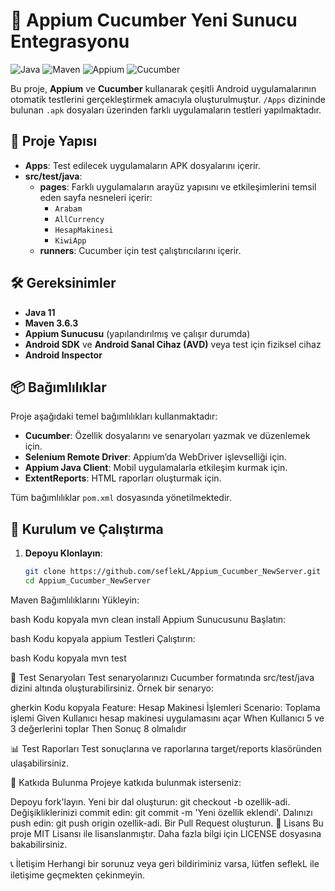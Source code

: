 # 🚀 Appium Cucumber Yeni Sunucu Entegrasyonu

![Java](https://img.shields.io/badge/Java-11-blue)
![Maven](https://img.shields.io/badge/Maven-3.6.3-blue)
![Appium](https://img.shields.io/badge/Appium-1.20.2-blue)
![Cucumber](https://img.shields.io/badge/Cucumber-6.10.4-blue)

Bu proje, **Appium** ve **Cucumber** kullanarak çeşitli Android uygulamalarının otomatik testlerini gerçekleştirmek amacıyla oluşturulmuştur. `/Apps` dizininde bulunan `.apk` dosyaları üzerinden farklı uygulamaların testleri yapılmaktadır.

## 📁 Proje Yapısı

- **Apps**: Test edilecek uygulamaların APK dosyalarını içerir.
- **src/test/java**:
  - **pages**: Farklı uygulamaların arayüz yapısını ve etkileşimlerini temsil eden sayfa nesneleri içerir:
    - `Arabam`
    - `AllCurrency`
    - `HesapMakinesi`
    - `KiwiApp`
  - **runners**: Cucumber için test çalıştırıcılarını içerir.

## 🛠️ Gereksinimler

- **Java 11**
- **Maven 3.6.3**
- **Appium Sunucusu** (yapılandırılmış ve çalışır durumda)
- **Android SDK** ve **Android Sanal Cihaz (AVD)** veya test için fiziksel cihaz
- **Android Inspector**

## 📦 Bağımlılıklar

Proje aşağıdaki temel bağımlılıkları kullanmaktadır:

- **Cucumber**: Özellik dosyalarını ve senaryoları yazmak ve düzenlemek için.
- **Selenium Remote Driver**: Appium’da WebDriver işlevselliği için.
- **Appium Java Client**: Mobil uygulamalarla etkileşim kurmak için.
- **ExtentReports**: HTML raporları oluşturmak için.

Tüm bağımlılıklar `pom.xml` dosyasında yönetilmektedir.

## 🚀 Kurulum ve Çalıştırma

1. **Depoyu Klonlayın**:
   ```bash
   git clone https://github.com/seflekL/Appium_Cucumber_NewServer.git
   cd Appium_Cucumber_NewServer
Maven Bağımlılıklarını Yükleyin:

bash
Kodu kopyala
mvn clean install
Appium Sunucusunu Başlatın:

bash
Kodu kopyala
appium
Testleri Çalıştırın:

bash
Kodu kopyala
mvn test

🧪 Test Senaryoları
Test senaryolarınızı Cucumber formatında src/test/java dizini altında oluşturabilirsiniz. Örnek bir senaryo:

gherkin
Kodu kopyala
Feature: Hesap Makinesi İşlemleri
  Scenario: Toplama işlemi
    Given Kullanıcı hesap makinesi uygulamasını açar
    When Kullanıcı 5 ve 3 değerlerini toplar
    Then Sonuç 8 olmalıdır

    
📊 Test Raporları
Test sonuçlarına ve raporlarına target/reports klasöründen ulaşabilirsiniz.

🤝 Katkıda Bulunma
Projeye katkıda bulunmak isterseniz:

Depoyu fork'layın.
Yeni bir dal oluşturun: git checkout -b ozellik-adi.
Değişikliklerinizi commit edin: git commit -m 'Yeni özellik eklendi'.
Dalınızı push edin: git push origin ozellik-adi.
Bir Pull Request oluşturun.
📄 Lisans
Bu proje MIT Lisansı ile lisanslanmıştır. Daha fazla bilgi için LICENSE dosyasına bakabilirsiniz.

📞 İletişim
Herhangi bir sorunuz veya geri bildiriminiz varsa, lütfen seflekL ile iletişime geçmekten çekinmeyin.

